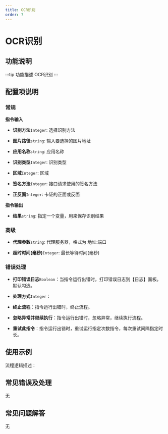 ```yaml
---
title: OCR识别
order: 7
---
```


# OCR识别

## 功能说明

:::tip 功能描述
OCR识别
:::

## 配置项说明

### 常规

**指令输入**

- **识别方法**`Integer`: 选择识别方法

- **图片路径**`string`: 输入要选择的图片地址

- **应用名称**`string`: 应用名称

- **识别类型**`Integer`: 识别类型

- **区域**`Integer`: 区域

- **签名方法**`Integer`: 接口请求使用的签名方法

- **正反面**`Integer`: 卡证的正面或反面


**指令输出**

- **结果**`string`: 指定一个变量，用来保存识别结果

### 高级

- **代理参数**`string`: 代理服务器，格式为 地址:端口

- **超时时间(毫秒)**`Integer`: 最长等待时间(毫秒)

### 错误处理

- **打印错误日志**`Boolean`：当指令运行出错时，打印错误日志到【日志】面板。默认勾选。

- **处理方式**`Integer`：

 - **终止流程**：指令运行出错时，终止流程。

 - **忽略异常并继续执行**：指令运行出错时，忽略异常，继续执行流程。

 - **重试此指令**：指令运行出错时，重试运行指定次数指令，每次重试间隔指定时长。

## 使用示例

流程逻辑描述：

## 常见错误及处理

无

## 常见问题解答

无

